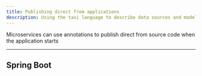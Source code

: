 ```yaml
---
title: Publishing direct from applications
description: Using the taxi language to describe data sources and models 
---
```


Microservices can use annotations to publish direct from source code when the application starts

---

## Spring Boot


